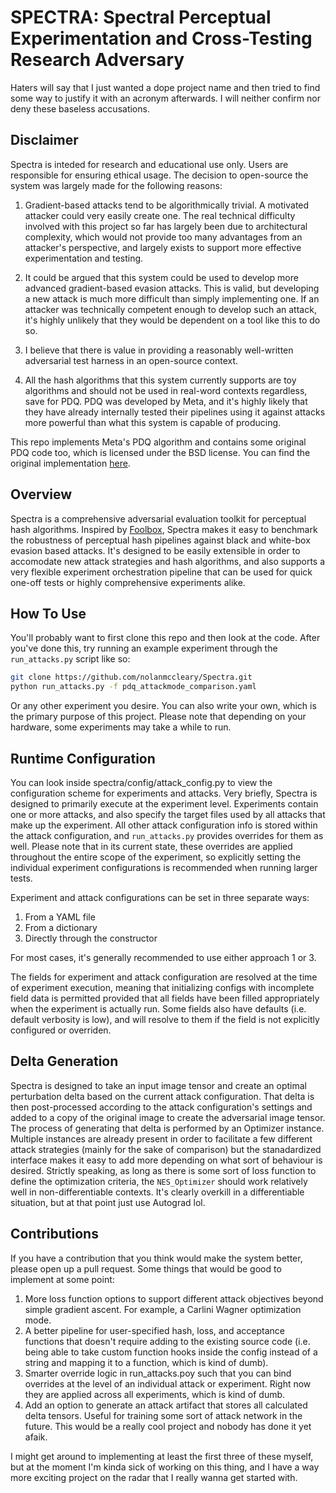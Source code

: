 # SPECTRA: Spectral Perceptual Experimentation and Cross-Testing Research Adversary

Haters will say that I just wanted a dope project name and then tried to find some way to justify it with an acronym afterwards. I will neither confirm nor deny these baseless accusations.

## Disclaimer
Spectra is inteded for research and educational use only. Users are responsible for ensuring ethical usage. The decision to open-source the system was largely made for the following reasons:

1. Gradient-based attacks tend to be algorithmically trivial. A motivated attacker could very easily create one. The real technical difficulty involved with this project so far has largely been due to architectural complexity, which would not provide too many advantages from an attacker's perspective, and largely exists to support more effective experimentation and testing. 

2. It could be argued that this system could be used to develop more advanced gradient-based evasion attacks. This is valid, but developing a new attack is much more difficult than simply implementing one. If an attacker was technically competent enough to develop such an attack, it's highly unlikely that they would be dependent on a tool like this to do so.

3. I believe that there is value in providing a reasonably well-written adversarial test harness in an open-source context. 

4. All the hash algorithms that this system currently supports are toy algorithms and should not be used in real-word contexts regardless, save for PDQ. PDQ was developed by Meta, and it's highly likely that they have already internally tested their pipelines using it against attacks more powerful than what this system is capable of producing. 

This repo implements Meta's PDQ algorithm and contains some original PDQ code too, which is licensed under the BSD license. You can find the original implementation [here](https://github.com/facebook/ThreatExchange/tree/main/pdq).

## Overview
Spectra is a comprehensive adversarial evaluation toolkit for perceptual hash algorithms. Inspired by [Foolbox](https://github.com/bethgelab/foolbox), Spectra makes it easy to benchmark the robustness of perceptual hash pipelines against black and white-box evasion based attacks. It's designed to be easily extensible in order to accomodate new attack strategies and hash algorithms, and also supports a very flexible experiment orchestration pipeline that can be used for quick one-off tests or highly comprehensive experiments alike.


## How To Use

You'll probably want to first clone this repo and then look at the code. After you've done this, try running an example experiment through the `run_attacks.py` script like so:

```bash
git clone https://github.com/nolanmccleary/Spectra.git
python run_attacks.py -f pdq_attackmode_comparison.yaml
```

Or any other experiment you desire. You can also write your own, which is the primary purpose of this project. Please note that depending on your hardware, some experiments may take a while to run. 

## Runtime Configuration

You can look inside spectra/config/attack_config.py to view the configuration scheme for experiments and attacks. Very briefly, Spectra is designed to primarily execute at the experiment level. Experiments contain one or more attacks, and also specify the target files used by all attacks that make up the experiment. All other attack configuration info is stored within the attack configuration, and `run_attacks.py` provides overrides for them as well. Please note that in its current state, these overrides are applied throughout the entire scope of the experiment, so explicitly setting the individual experiment configurations is recommended when running larger tests. 

Experiment and attack configurations can be set in three separate ways: 
1. From a YAML file 
2. From a dictionary
3. Directly through the constructor

For most cases, it's generally recommended to use either approach 1 or 3.

The fields for experiment and attack configuration are resolved at the time of experiment execution, meaning that initializing configs with incomplete field data is permitted provided that all fields have been filled appropriately when the experiment is actually run. Some fields also have defaults (i.e. default verbosity is low), and will resolve to them if the field is not explicitly configured or overriden. 


## Delta Generation

Spectra is designed to take an input image tensor and create an optimal perturbation delta based on the current attack configuration. That delta is then post-processed according to the attack configuration's settings and added to a copy of the original image to create the adversarial image tensor. The process of generating that delta is performed by an Optimizer instance. Multiple instances are already present in order to facilitate a few different attack strategies (mainly for the sake of comparison) but the stanadardized interface makes it easy to add more depending on what sort of behaviour is desired. Strictly speaking, as long as there is some sort of loss function to define the optimization criteria, the `NES_Optimizer` should work relatively well in non-differentiable contexts. It's clearly overkill in a differentiable situation, but at that point just use Autograd lol. 






## Contributions

If you have a contribution that you think would make the system better, please open up a pull request. Some things that would be good to implement at some point:

1. More loss function options to support different attack objectives beyond simple gradient ascent. For example, a Carlini Wagner optimization mode. 
2. A better pipeline for user-specified hash, loss, and acceptance functions that doesn't require adding to the existing source code (i.e. being able to take custom function hooks inside the config instead of a string and mapping it to a function, which is kind of dumb).
3. Smarter override logic in run_attacks.poy such that you can bind overrides at the level of an individual attack or experiment. Right now they are applied across all experiments, which is kind of dumb.
4. Add an option to generate an attack artifact that stores all calculated delta tensors. Useful for training some sort of attack network in the future. This would be a really cool project and nobody has done it yet afaik.


I might get around to implementing at least the first three of these myself, but at the moment I'm kinda sick of working on this thing, and I have a way more exciting project on the radar that I really wanna get started with. 
